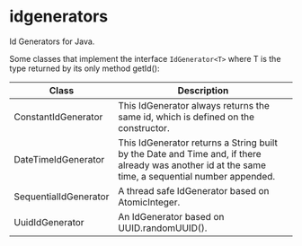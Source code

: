 # idgenerators
Id Generators for Java.

Some classes that implement the interface `IdGenerator<T>` where T is the type returned by its only method getId():

Class | Description
------------ | -------------
ConstantIdGenerator<T> | This IdGenerator always returns the same id, which is defined on the constructor.
DateTimeIdGenerator | This IdGenerator returns a String built by the Date and Time and, if there already was another id at the same time, a sequential number appended.
SequentialIdGenerator | A thread safe IdGenerator based on AtomicInteger.
UuidIdGenerator | An IdGenerator based on UUID.randomUUID().
